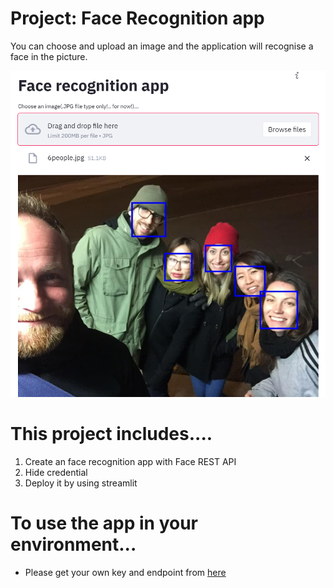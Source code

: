 # Project: Face Recognition app 

You can choose and upload an image and the application will recognise a face in the picture.

![example](/image/sample.PNG)

# This project includes....

1. Create an face recognition app with Face REST API  
2. Hide credential 
2. Deploy it by using streamlit 

# To use the app in your environment... 
* Please get your own key and endpoint from [here](https://docs.microsoft.com/en-us/azure/cognitive-services/face/quickstarts/python)

